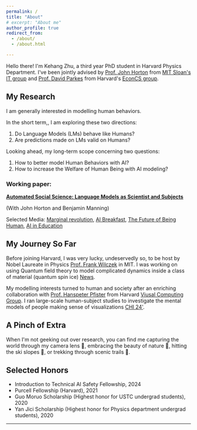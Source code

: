 ```yaml
---
permalink: /
title: "About"
# excerpt: "About me"
author_profile: true
redirect_from: 
  - /about/
  - /about.html

---
```


Hello there! I'm Kehang Zhu, a third year PhD student in Harvard Physics Department. I've been jointly advised by [Prof. John Horton](https://www.physics.harvard.edu/) from [MIT Sloan's IT group](https://mitsloan.mit.edu/faculty/academic-groups/information-technology/faculty-research-centers) and [Prof. David Parkes](https://parkes.seas.harvard.edu/) from Harvard's [EconCS group](https://econcs.seas.harvard.edu/).


## My Research
I am generally interested in modelling human behaviors.

In the short term,, I am exploring these two directions:
1. Do Language Models (LMs) behave like Humans?
2. Are predictions made on LMs valid on Humans? 

Looking ahead, my long-term scope concerning two questions:
1. How to better model Human Behaviors with AI?
2. How to increase the Welfare of Human Being with AI modeling?

### Working paper: 

**[Automated Social Science: Language Models as Scientist and Subjects](https://arxiv.org/abs/2404.11794.)**

(With John Horton and Benjamin Manning)

Selected Media: [Marginal revolution](https://marginalrevolution.com/marginalrevolution/2024/03/its-happening-economic-science-edition.html), [AI Breakfast](https://aibreakfast.beehiiv.com/p/llmbased-system-designs-runs-social-experiments), [The Future of Being Human](https://futureofbeinghuman.com/p/can-ai-be-used-to-automate-social), [AI in Education](https://www.linkedin.com/pulse/ai-education-new-research-6th-may-ray-fleming-h7xge/)


<!-- Recently, I was selected as the Introduction to Technical AI Safety Fellow with the [AI Safety Student Team](https://haist.ai/) -->

<!-- Don't hesitate to email me if you are interested in research opportunities or want to collaborate. I constantly mentor undergrad and grad students from Harvard, MIT and other schools. -->

## My Journey So Far

Before joining Harvard, I was very lucky, undeservedly so, to be host by Nobel Laureate in Physics [Prof. Frank Wilczek](https://physics.mit.edu/faculty/frank-wilczek/) in MIT. I was working on using Quantum field theory to model complicated dynamics inside a class of material (quantum spin ice) [News](https://meetings.aps.org/Meeting/MAR22/Session/K51.5).

My modelling interests turned to human and society after an enriching collaboration with [Prof. Hanspeter Pfister](https://seas.harvard.edu/person/hanspeter-pfister) from Harvard [Viusal Computing Group](https://vcg.seas.harvard.edu/). I ran large-scale human-subject studies to investigate the mental models of people making sense of visualizations [CHI 24'](https://programs.sigchi.org/chi/2024/program/content/147374).


## A Pinch of Extra

When I'm not geeking out over research, you can find me capturing the world through my camera lens 📸, embracing the beauty of nature 🌲, hitting the ski slopes 🎿, or trekking through scenic trails 🥾.


## Selected Honors
- Introduction to Technical AI Safety Fellowship, 2024
- Purcell Fellowship (Harvard), 2021
- Guo Moruo Scholarship (Highest honor for USTC undergrad students), 2020 
- Yan Jici  Scholarship (Highest honor for Physics department undergrad students), 2020 


---

<!-- Example: editing a markdown file for a talk
![Editing a markdown file for a talk](/images/editing-talk.png) -->
